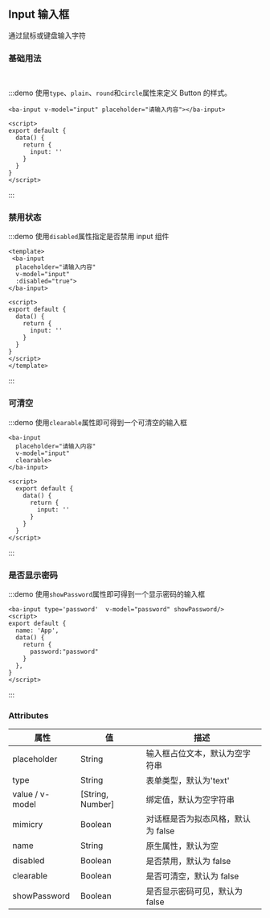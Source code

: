 ## Input 输入框
通过鼠标或键盘输入字符

### 基础用法
<br/>


:::demo 使用`type`、`plain`、`round`和`circle`属性来定义 Button 的样式。

```vue
<ba-input v-model="input" placeholder="请输入内容"></ba-input>

<script>
export default {
  data() {
    return {
      input: ''
    }
  }
}
</script>
```
:::
### 禁用状态
:::demo 使用`disabled`属性指定是否禁用 input 组件

```vue
<template>
 <ba-input
  placeholder="请输入内容"
  v-model="input"
  :disabled="true">
</ba-input>

<script>
export default {
  data() {
    return {
      input: ''
    }
  }
}
</script>
</template>

```
:::

### 可清空
:::demo 使用`clearable`属性即可得到一个可清空的输入框

```vue
<ba-input
  placeholder="请输入内容"
  v-model="input"
  clearable>
</ba-input>

<script>
  export default {
    data() {
      return {
        input: ''
      }
    }
  }
</script>
```
:::

### 是否显示密码

:::demo 使用`showPassword`属性即可得到一个显示密码的输入框

```vue
<ba-input type='password'  v-model="password" showPassword/>
<script>
export default {
  name: 'App',
  data() {
    return {
      password:"password"
    }
  },
}
</script>
```
:::







### Attributes

| 属性            | 值               | 描述                               |
| --------------- | ---------------- | ---------------------------------- |
| placeholder     | String           | 输入框占位文本，默认为空字符串     |
| type            | String           | 表单类型，默认为'text'             |
| value / v-model | [String, Number] | 绑定值，默认为空字符串             |
| mimicry         | Boolean          | 对话框是否为拟态风格，默认为 false |
| name            | String           | 原生属性，默认为空                 |
| disabled        | Boolean          | 是否禁用，默认为 false             |
| clearable       | Boolean          | 是否可清空，默认为 false           |
| showPassword    | Boolean          | 是否显示密码可见，默认为 false     |


